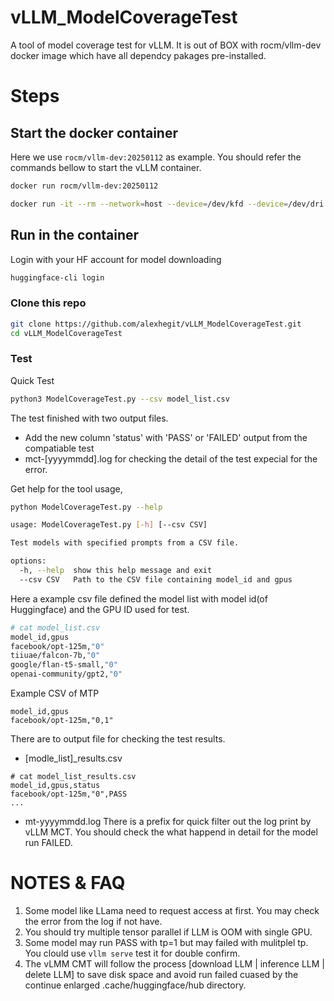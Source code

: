 # vLLM_ModelCoverageTest
A tool of model coverage test for vLLM. 
It is out of BOX with rocm/vllm-dev docker image which have all dependcy pakages pre-installed.

# Steps

## Start the docker container

Here we use `rocm/vllm-dev:20250112` as example. You should refer the commands bellow to start the vLLM container.

```bash
docker run rocm/vllm-dev:20250112

docker run -it --rm --network=host --device=/dev/kfd --device=/dev/dri --group-add=video --ipc=host --cap-add=SYS_PTRACE --security-opt seccomp=unconfined --shm-size 32G --hostname=vLLM-CT -v $PWD:/ws -w /ws rocm/vllm-dev:20250112 /bin/bash
```

## Run in the container

Login with your HF account for model downloading
```bash
huggingface-cli login
```

### Clone this repo

```bash
git clone https://github.com/alexhegit/vLLM_ModelCoverageTest.git
cd vLLM_ModelCoverageTest
```

### Test

Quick Test

```bash
python3 ModelCoverageTest.py --csv model_list.csv
```

The test finished with two output files.
- Add the new column 'status' with 'PASS' or 'FAILED' output from the compatiable test
- mct-[yyyymmdd].log for checking the detail of the test expecial for the error.


Get help for the tool usage,

```bash
python ModelCoverageTest.py --help

usage: ModelCoverageTest.py [-h] [--csv CSV]

Test models with specified prompts from a CSV file.

options:
  -h, --help  show this help message and exit
  --csv CSV   Path to the CSV file containing model_id and gpus
```

Here a example csv file defined the model list with model id(of Huggingface) and the GPU ID used for test.

```bash
# cat model_list.csv
model_id,gpus
facebook/opt-125m,"0"
tiiuae/falcon-7b,"0"
google/flan-t5-small,"0"
openai-community/gpt2,"0"
```
Example CSV of MTP
```
model_id,gpus
facebook/opt-125m,"0,1"
```

There are to output file for checking the test results.
- [modle_list]_results.csv
```
# cat model_list_results.csv
model_id,gpus,status
facebook/opt-125m,"0",PASS
...
```
- mt-yyyymmdd.log
There is a prefix <vLLM-CMT> for quick filter out the log print by vLLM MCT. You should check the what happend in detail for the model run FAILED.

# NOTES & FAQ
1. Some model like LLama need to request access at first. You may check the error from the log if not have.
2. You should try multiple tensor parallel if LLM is OOM with single GPU.
3. Some model may run PASS with tp=1 but may failed with mulitplel tp. You clould use `vllm serve` test it for double confirm.
4. The vLMM CMT will follow the process [download LLM | inference LLM | delete LLM] to save disk space and avoid run failed cuased by the continue enlarged .cache/huggingface/hub directory.

